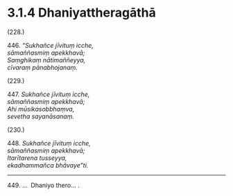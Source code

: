

# 3.1.4 Dhaniyattheragāthā




(228.)

446\. _“Sukhañce jīvituṃ icche,_  
_sāmaññasmiṃ apekkhavā;_  
_Saṃghikaṃ nātimaññeyya,_  
_cīvaraṃ pānabhojanaṃ._  


(229.)

447\. _Sukhañce jīvituṃ icche,_  
_sāmaññasmiṃ apekkhavā;_  
_Ahi mūsikasobbhaṃva,_  
_sevetha sayanāsanaṃ._  


(230.)

448\. _Sukhañce jīvituṃ icche,_  
_sāmaññasmiṃ apekkhavā;_  
_Itarītarena tusseyya,_  
_ekadhammañca bhāvaye”ti._  


---

449\. …  Dhaniyo thero… .





